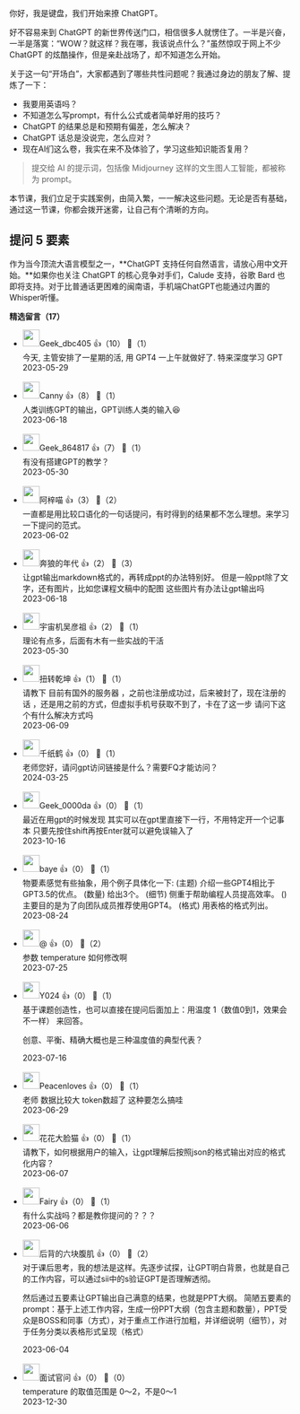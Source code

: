 你好，我是键盘，我们开始来撩 ChatGPT。

好不容易来到 ChatGPT 的新世界传送门口，相信很多人就愣住了。一半是兴奋，一半是落寞：“WOW？就这样？我在哪，我该说点什么？”虽然惊叹于网上不少 ChatGPT 的炫酷操作，但是亲赴战场了，却不知道怎么开始。

关于这一句“开场白”，大家都遇到了哪些共性问题呢？我通过身边的朋友了解、提炼了一下：

- 我要用英语吗？
- 不知道怎么写prompt，有什么公式或者简单好用的技巧？
- ChatGPT 的结果总是和预期有偏差，怎么解决？
- ChatGPT 话总是没说完，怎么应对？
- 现在AI们这么卷，我实在来不及体验了，学习这些知识能否复用？

> 提交给 AI 的提示词，包括像 Midjourney 这样的文生图人工智能，都被称为 prompt。

本节课，我们立足于实践案例，由简入繁，一一解决这些问题。无论是否有基础，通过这一节课，你都会拨开迷雾，让自己有个清晰的方向。

## 提问 5 要素

作为当今顶流大语言模型之一，**ChatGPT 支持任何自然语言，请放心用中文开始。**如果你也关注 ChatGPT 的核心竞争对手们，Calude 支持，谷歌 Bard 也即将支持。对于比普通话更困难的闽南语，手机端ChatGPT也能通过内置的Whisper听懂。
<div><strong>精选留言（17）</strong></div><ul>
<li><img src="" width="30px"><span>Geek_dbc405</span> 👍（10） 💬（1）<div>今天, 主管安排了一星期的活, 用 GPT4 一上午就做好了. 特来深度学习 GPT</div>2023-05-29</li><br/><li><img src="" width="30px"><span>Canny</span> 👍（8） 💬（1）<div>人类训练GPT的输出，GPT训练人类的输入😆</div>2023-06-18</li><br/><li><img src="https://thirdwx.qlogo.cn/mmopen/vi_32/MWs6nBSHJBC5O85iaic2ibtW0PLp3CZo5h7ibdLJ2NHsCWCFNnpsGFKwTE7ZWq5ufbf9rPxw2PoboSrDyuiaa08UQjQ/132" width="30px"><span>Geek_864817</span> 👍（7） 💬（1）<div>有没有搭建GPT的教学？</div>2023-05-30</li><br/><li><img src="https://static001.geekbang.org/account/avatar/00/37/97/49/87dba4c1.jpg" width="30px"><span>阿梓喵</span> 👍（3） 💬（2）<div>一直都是用比较口语化的一句话提问，有时得到的结果都不怎么理想。来学习一下提问的范式。</div>2023-06-02</li><br/><li><img src="https://static001.geekbang.org/account/avatar/00/12/be/f8/6d506d24.jpg" width="30px"><span>奔狼的年代</span> 👍（2） 💬（3）<div>让gpt输出markdown格式的，再转成ppt的办法特别好。
但是一般ppt除了文字，还有图片，比如您课程文稿中的配图
这些图片有办法让gpt输出吗</div>2023-06-18</li><br/><li><img src="https://static001.geekbang.org/account/avatar/00/17/25/38/618040ad.jpg" width="30px"><span>宇宙机吴彦祖</span> 👍（2） 💬（1）<div>理论有点多，后面有木有一些实战的干活</div>2023-05-30</li><br/><li><img src="https://static001.geekbang.org/account/avatar/00/1a/8c/f9/7f61c49c.jpg" width="30px"><span>扭转乾坤</span> 👍（1） 💬（1）<div>请教下 目前有国外的服务器 ，之前也注册成功过，后来被封了，现在注册的话 ，还是用之前的方式，但虚拟手机号获取不到了，卡在了这一步 请问下这个有什么解决方式吗</div>2023-06-09</li><br/><li><img src="https://static001.geekbang.org/account/avatar/00/11/de/b1/98c2de42.jpg" width="30px"><span>千纸鹤</span> 👍（0） 💬（1）<div>老师您好，请问gpt访问链接是什么？需要FQ才能访问？</div>2024-03-25</li><br/><li><img src="https://thirdwx.qlogo.cn/mmopen/vi_32/PiajxSqBRaEKSyGkBwG4wwcP9OwHkmWRfbDPjKic23BIncgS6RXdrmOic9KLc9VjZiayMzjGOlKJZsU3scIkUbEXBagicuIUWmbVzYv6oB88RnaRnJLlINf5fZA/132" width="30px"><span>Geek_0000da</span> 👍（0） 💬（1）<div>最近在用gpt的时候发现
其实可以在gpt里直接下一行，不用特定开一个记事本
只要先按住shift再按Enter就可以避免误输入了</div>2023-10-16</li><br/><li><img src="https://static001.geekbang.org/account/avatar/00/18/b8/ac/92b70376.jpg" width="30px"><span>baye</span> 👍（0） 💬（1）<div>物要素感觉有些抽象，用个例子具体化一下: (主题) 介绍一些GPT4相比于GPT3.5的优点。 (数量) 给出3个。 (细节) 侧重于帮助编程人员提高效率。 () 主要目的是为了向团队成员推荐使用GPT4。 (格式) 用表格的格式列出。</div>2023-08-24</li><br/><li><img src="https://static001.geekbang.org/account/avatar/00/28/a1/3b/b08088bb.jpg" width="30px"><span>@</span> 👍（0） 💬（2）<div>参数 temperature 如何修改啊</div>2023-07-25</li><br/><li><img src="https://static001.geekbang.org/account/avatar/00/0f/88/c8/6af6d27e.jpg" width="30px"><span>Y024</span> 👍（0） 💬（1）<div>基于课题创造性，也可以直接在提问后面加上：用温度 1（数值0到1，效果会不一样） 来回答。

创意、平衡、精确大概也是三种温度值的典型代表？</div>2023-07-16</li><br/><li><img src="https://static001.geekbang.org/account/avatar/00/10/b7/f5/13e98905.jpg" width="30px"><span>Peacenloves</span> 👍（0） 💬（1）<div>老师 数据比较大 token数超了 这种要怎么搞哇</div>2023-06-29</li><br/><li><img src="https://static001.geekbang.org/account/avatar/00/11/0c/86/8e52afb8.jpg" width="30px"><span>花花大脸猫</span> 👍（0） 💬（1）<div>请教下，如何根据用户的输入，让gpt理解后按照json的格式输出对应的格式化内容？</div>2023-06-07</li><br/><li><img src="https://static001.geekbang.org/account/avatar/00/2d/65/85/a8a6a147.jpg" width="30px"><span>Fairy</span> 👍（0） 💬（1）<div>有什么实战吗？都是教你提问的？？？</div>2023-06-06</li><br/><li><img src="https://static001.geekbang.org/account/avatar/00/25/3f/93/e2040ee7.jpg" width="30px"><span>后背的六块腹肌</span> 👍（0） 💬（2）<div>对于课后思考，我的想法是这样。先逐步试探，让GPT明白背景，也就是自己的工作内容，可以通过sii中的s验证GPT是否理解透彻。

然后通过五要素让GPT输出自己满意的结果，也就是PPT大纲。
简陋五要素的prompt：基于上述工作内容，生成一份PPT大纲（包含主题和数量），PPT受众是BOSS和同事（方式），对于重点工作进行加粗，并详细说明（细节），对于任务分类以表格形式呈现（格式）</div>2023-06-04</li><br/><li><img src="https://static001.geekbang.org/account/avatar/00/0f/66/df/501ba989.jpg" width="30px"><span>面试官问</span> 👍（0） 💬（0）<div>temperature 的取值范围是 0～2，不是0～1</div>2023-12-30</li><br/>
</ul>